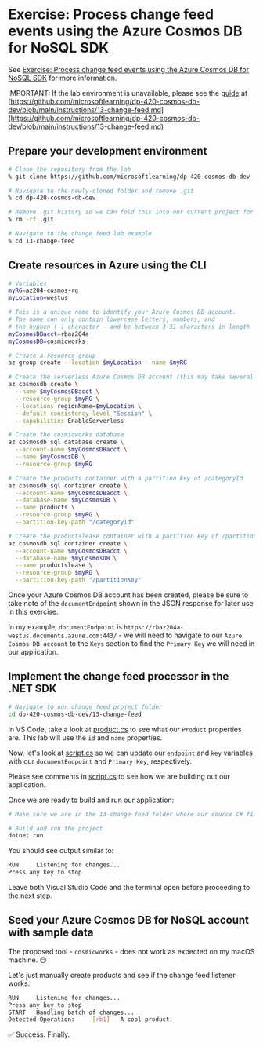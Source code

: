 # Exercise: Process change feed events using the Azure Cosmos DB for NoSQL SDK

See [Exercise: Process change feed events using the Azure Cosmos DB for NoSQL SDK](https://learn.microsoft.com/en-us/training/modules/consume-azure-cosmos-db-sql-api-change-feed-use-sdk/6-exercise-process-change-feed-events-use-sdk) for more information.

IMPORTANT: If the lab environment is unavailable, please see the [guide](https://github.com/microsoftlearning/dp-420-cosmos-db-dev/blob/main/instructions/13-change-feed.md) at [https://github.com/microsoftlearning/dp-420-cosmos-db-dev/blob/main/instructions/13-change-feed.md](https://github.com/microsoftlearning/dp-420-cosmos-db-dev/blob/main/instructions/13-change-feed.md)

## Prepare your development environment

```sh
# Clone the repository from the lab
% git clone https://github.com/microsoftlearning/dp-420-cosmos-db-dev

# Navigate to the newly-cloned folder and remove .git
% cd dp-420-cosmos-db-dev

# Remove .git history so we can fold this into our current project for reference
% rm -rf .git

# Navigate to the change feed lab example
% cd 13-change-feed
```

## Create resources in Azure using the CLI

```sh
# Variables
myRG=az204-cosmos-rg
myLocation=westus

# This is a unique name to identify your Azure Cosmos DB account. 
# The name can only contain lowercase letters, numbers, and 
# the hyphen (-) character - and be between 3-31 characters in length
myCosmosDBacct=rbaz204a
myCosmosDB=cosmicworks

# Create a resource group
az group create --location $myLocation --name $myRG

# Create the serverless Azure Cosmos DB account (this may take several minutes)
az cosmosdb create \
  --name $myCosmosDBacct \
  --resource-group $myRG \
  --locations regionName=$myLocation \
  --default-consistency-level "Session" \
  --capabilities EnableServerless

# Create the cosmicworks database
az cosmosdb sql database create \
  --account-name $myCosmosDBacct \
  --name $myCosmosDB \
  --resource-group $myRG

# Create the products container with a partition key of /categoryId
az cosmosdb sql container create \
  --account-name $myCosmosDBacct \
  --database-name $myCosmosDB \
  --name products \
  --resource-group $myRG \
  --partition-key-path "/categoryId"

# Create the productslease container with a partition key of /partitionKey:
az cosmosdb sql container create \
  --account-name $myCosmosDBacct \
  --database-name $myCosmosDB \
  --name productslease \
  --resource-group $myRG \
  --partition-key-path "/partitionKey"

```

Once your Azure Cosmos DB account has been created, please be sure to take note of the `documentEndpoint` shown in the JSON response for later use in this exercise.

In my example, `documentEndpoint` is `https://rbaz204a-westus.documents.azure.com:443/` - we will need to navigate to our `Azure Cosmos DB account` to the `Keys` section to find the `Primary Key` we will need in our application.

## Implement the change feed processor in the .NET SDK

```sh
# Navigate to our change feed project folder
cd dp-420-cosmos-db-dev/13-change-feed
```

In VS Code, take a look at [product.cs](./dp-420-cosmos-db-dev/13-change-feed/product.cs) to see what our `Product` properties are. This lab will use the `id` and `name` properties.

Now, let's look at [script.cs](./dp-420-cosmos-db-dev/13-change-feed/script.cs) so we can update our `endpoint` and `key` variables with our `documentEndpoint` and `Primary Key`, respectively.

Please see comments in [script.cs](./dp-420-cosmos-db-dev/13-change-feed/script.cs) to see how we are building out our application.

Once we are ready to build and run our application:

```sh
# Make sure we are in the 13-change-feed folder where our source C# files are 

# Build and run the project
dotnet run

```

You should see output similar to:

```sh
RUN     Listening for changes...
Press any key to stop

```

Leave both Visual Studio Code and the terminal open before proceeding to the next step.

## Seed your Azure Cosmos DB for NoSQL account with sample data

The proposed tool - `cosmicworks` - does not work as expected on my macOS machine. 😔

Let's just manually create products and see if the change feed listener works:

```sh
RUN     Listening for changes...
Press any key to stop
START   Handling batch of changes...
Detected Operation:     [rb1]   A cool product.
```

✅ Success. Finally.
